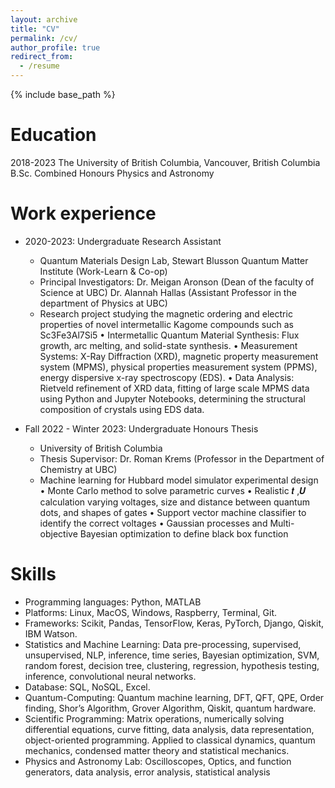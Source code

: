 ```yaml
---
layout: archive
title: "CV"
permalink: /cv/
author_profile: true
redirect_from:
  - /resume
---
```


{% include base_path %}

Education
======
2018-2023 The University of British Columbia, Vancouver, British Columbia 
          B.Sc. Combined Honours Physics and Astronomy

Work experience
======
* 2020-2023: Undergraduate Research Assistant
  * Quantum Materials Design Lab, Stewart Blusson Quantum Matter Institute (Work-Learn & Co-op)
  * Principal Investigators: Dr. Meigan Aronson (Dean of the faculty of Science at UBC)
                             Dr. Alannah Hallas (Assistant Professor in the department of Physics at UBC)
  * Research project studying the magnetic ordering and electric properties of novel intermetallic Kagome compounds such as Sc3Fe3Al7Si5
  • Intermetallic Quantum Material Synthesis: Flux growth, arc melting, and solid-state synthesis.
  • Measurement Systems: X-Ray Diffraction (XRD), magnetic property measurement system (MPMS), physical properties
  measurement system (PPMS), energy dispersive x-ray spectroscopy (EDS).
  • Data Analysis: Rietveld refinement of XRD data, fitting of large scale MPMS data using Python and Jupyter Notebooks, determining
  the structural composition of crystals using EDS data.

* Fall 2022 - Winter 2023: Undergraduate Honours Thesis
  * University of British Columbia
  * Thesis Supervisor: Dr. Roman Krems (Professor in the Department of Chemistry at UBC)
  * Machine learning for Hubbard model simulator experimental design
  • Monte Carlo method to solve parametric curves
  • Realistic 𝒕 ,𝑼 calculation varying voltages, size and distance between quantum dots, and shapes of gates
  • Support vector machine classifier to identify the correct voltages
  • Gaussian processes and Multi-objective Bayesian optimization to define black box function
  
Skills
======
* Programming languages: Python, MATLAB
* Platforms: Linux, MacOS, Windows, Raspberry, Terminal, Git.
* Frameworks: Scikit, Pandas, TensorFlow, Keras, PyTorch, Django, Qiskit, IBM Watson.
* Statistics and Machine Learning: Data pre-processing, supervised, unsupervised, NLP, inference, time series, Bayesian optimization,
SVM, random forest, decision tree, clustering, regression, hypothesis testing, inference, convolutional neural networks.
* Database: SQL, NoSQL, Excel.
* Quantum-Computing: Quantum machine learning, DFT, QFT, QPE, Order finding, Shor’s Algorithm, Grover Algorithm, Qiskit,
quantum hardware.
* Scientific Programming: Matrix operations, numerically solving differential equations, curve fitting, data analysis, data representation,
object-oriented programming. Applied to classical dynamics, quantum mechanics, condensed matter theory and statistical mechanics.
* Physics and Astronomy Lab: Oscilloscopes, Optics, and function generators, data analysis, error analysis, statistical analysis

  

